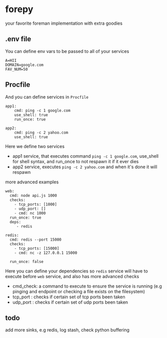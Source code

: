 # forepy

your favorite foreman implementation with extra goodies

## .env file

You can define env vars to be passed to all of your services

```
A=HII
DOMAIN=google.com
FAV_NUM=50
```

## Procfile

And you can define services in `Procfile`

```
app1:
    cmd: ping -c 1 google.com 
    use_shell: true
    run_once: true
    
app2:
    cmd: ping -c 2 yahoo.com
    use_shell: true    
```

Here we define two services

- app1 service, that executes command `ping -c 1 google.com`, use_shell for shell syntax, and run_once to not respawn it if it ever dies
- app2 service, executes `ping -c 2 yahoo.com` and when it's done it will respawn



more advanced examples
```
web: 
  cmd: node api.js 1000
  checks:
    - tcp_ports: [1000]
    - udp_port: []
    - cmd: nc 1000
  run_once: true
  deps:
     - redis

redis: 
  cmd: redis --port 15000
  checks:
    - tcp_ports: [15000]
    - cmd: nc -z 127.0.0.1 15000

  run_once: false
```

Here you can define your dependencies so `redis` service will have to execute before `web` service, and also has more advanced checks
- cmd_check: a command to execute to ensure the service is running (e.g pinging and endpoint or checking a file exists on the filesystem)
- tcp_port : checks if certain set of tcp ports been taken
- udp_port : checks if certain set of udp ports been taken


## todo
add more sinks, e.g redis, log stash, check python buffering